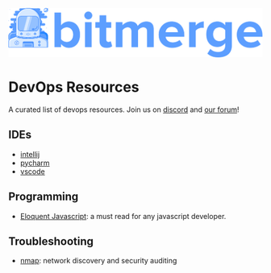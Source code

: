 ![logo.svg](logo.svg)
# DevOps Resources
A curated list of devops resources.
Join us on [discord](https://discord.gg/PzUnfWW) and [our forum](https://forum.bitmerge.org)! 

## IDEs
* [intellij](https://jetbrains.com)
* [pycharm](https://www.jetbrains.com/pycharm/)
* [vscode](https://code.visualstudio.com/)

## Programming
* [Eloquent Javascript](https://eloquentjavascript.net): a must read for any javascript developer.

## Troubleshooting
* [nmap](https://nmap.org): network discovery and security auditing
